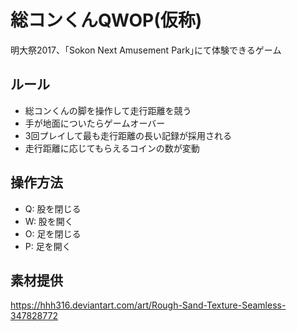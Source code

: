 # 総コンくんQWOP(仮称)
明大祭2017、｢Sokon Next Amusement Park｣にて体験できるゲーム

## ルール
- 総コンくんの脚を操作して走行距離を競う
- 手が地面についたらゲームオーバー
- 3回プレイして最も走行距離の長い記録が採用される
- 走行距離に応じてもらえるコインの数が変動

## 操作方法
- Q: 股を閉じる
- W: 股を開く
- O: 足を閉じる
- P: 足を開く

## 素材提供
https://hhh316.deviantart.com/art/Rough-Sand-Texture-Seamless-347828772